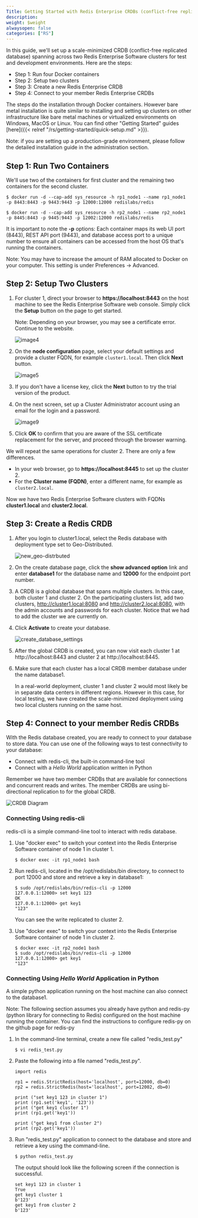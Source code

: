 ```yaml
---
Title: Getting Started with Redis Enterprise CRDBs (conflict-free replicated databases)
description: 
weight: $weight
alwaysopen: false
categories: ["RS"]
---
```

In this guide, we'll set up a scale-minimized CRDB (conflict-free
replicated database) spanning across two Redis Enterprise Software
clusters for test and development environments. Here are the steps:

- Step 1: Run four Docker containers
- Step 2: Setup two clusters
- Step 3: Create a new Redis Enterprise CRDB
- Step 4: Connect to your member Redis Enterprise CRDBs

The steps do the installation through Docker containers. However bare
metal installation is quite similar to installing and setting up
clusters on other infrastructure like bare metal machines or virtualized
environments on Windows, MacOS or Linux. You can find other "Getting
Started" guides [here]({{< relref "/rs/getting-started/quick-setup.md" >}}).

Note: if you are setting up a production-grade environment, please
follow the detailed installation guide in the administration section.

## Step 1: Run Two Containers

We'll use two of the containers for first cluster and the remaining two
containers for the second cluster.

```src
$ docker run -d --cap-add sys_resource -h rp1_node1 --name rp1_node1 
-p 8443:8443 -p 9443:9443 -p 12000:12000 redislabs/redis

$ docker run -d --cap-add sys_resource -h rp2_node1 --name rp2_node1 
-p 8445:8443 -p 9445:9443 -p 12002:12000 redislabs/redis
```

It is important to note the **-p** options: Each container maps its web
UI port (8443), REST API port (9443), and database access port to a
unique number to ensure all containers can be accessed from the host OS
that's running the containers.

Note: You may have to increase the amount of RAM allocated to Docker on
your computer. This setting is under Preferences -\> Advanced.

## Step 2: Setup Two Clusters

1. For cluster 1, direct your browser to **https://localhost:8443** on the
host machine to see the Redis Enterprise Software web console. Simply
click the **Setup** button on the page to get started.

    Note: Depending on your browser, you may see a certificate error. Continue to 
    the website.

    ![image4](/images/rs/image4.png?width=1000&height=611)

1. On the **node configuration** page, select your default settings and
provide a cluster FQDN, for example `cluster1.local`. Then click
**Next** button.

    ![image5](/images/rs/image5.png?width=1000&height=611)

1. If you don't have a license key, click the **Next** button to try the
trial version of the product.

1. On the next screen, set up a Cluster Administrator account using an
email for the login and a password.

    ![image9](/images/rs/image9.png?width=1000&height=611)

1. Click **OK** to confirm that you are aware of the SSL certificate replacement 
for the server, and proceed through the browser warning.

We will repeat the same operations for cluster 2. There are only a few
differences.

- In your web browser, go to **https://localhost:8445** to
    set up the cluster 2.
- For the **Cluster name (FQDN)**, enter a different name, for example  as `cluster2.local`.

Now we have two Redis Enterprise Software clusters with FQDNs
**cluster1.local** and **cluster2.local**.

## Step 3: Create a Redis CRDB

1. After you login to cluster1.local, select the Redis database with deployment type
set to Geo-Distributed.

    ![new_geo-distrbuted](/images/rs/new_geo-distrbuted.png?width=600&height=608)

1. On the create database page, click the **show advanced option** link and
enter **database1** for the database name and **12000** for the endpoint
port number.

1. A CRDB is a global database that spans multiple clusters. In this case,
both cluster 1 and cluster 2. On the participating clusters list, add
two clusters, http://cluster1.local:8080 and http://cluster2.local:8080,
with the admin accounts and passwords for each cluster. Notice
that we had to add the cluster we are currently on.

1. Click **Activate** to create your database.

    ![create_database_settings](https://lh6.googleusercontent.com/BpQBxYWXeuTuPCqL0TQKRRJaQlr8jLIMoNnScsD2s0wRzDkTc9kgWwngjQ6PnJff_hF1Ca98aZkJTJzU5Sk5rCJwZmR2egkImQCJyMm9E9WfJDrtlzHUJQFAi05lx395EEOZvi3D)

1. After the global CRDB is created, you can now visit each cluster 1 at
http://localhost:8443 and cluster 2 at http://localhost:8445.

1. Make sure that each cluster has a local CRDB member database under the name database1.

    In a real-world deployment, cluster 1 and cluster 2 would most likely be
    in separate data centers in different regions. However in this case, for
    local testing, we have created the scale-minimized deployment using two
    local clusters running on the same host.

## Step 4: Connect to your member Redis CRDBs

With the Redis database created, you are ready to connect to your
database to store data. You can use one of the following ways to test
connectivity to your database:

- Connect with redis-cli, the built-in command-line tool
- Connect with a _Hello World_ application written in Python

Remember we have two member CRDBs that are available for connections and
concurrent reads and writes. The member CRDBs are using bi-directional
replication to for the global CRDB.

![CRDB Diagram](/images/rs/image3.png?width=930&height=543)

### Connecting Using redis-cli

redis-cli is a simple command-line tool to interact with redis database.

1. Use "docker exec" to switch your context into the Redis Enterprise
Software container of node 1 in cluster 1.

    ```src
    $ docker exec -it rp1_node1 bash
    ```

1. Run redis-cli, located in the /opt/redislabs/bin directory, to connect
to port 12000 and store and retrieve a key in database1:

    ```src
    $ sudo /opt/redislabs/bin/redis-cli -p 12000
    127.0.0.1:12000> set key1 123
    OK
    127.0.0.1:12000> get key1
    "123"
    ```

    You can see the write replicated to cluster 2.

1. Use "docker exec" to switch your context into the Redis Enterprise Software 
container of node 1 in cluster 2.

    ```src
    $ docker exec -it rp2_node1 bash
    $ sudo /opt/redislabs/bin/redis-cli -p 12000
    127.0.0.1:12000> get key1
    "123"
    ```

### Connecting Using _Hello World_ Application in Python

A simple python application running on the host machine can also connect
to the database1.

Note: The following section assumes you already have python and redis-py
(python library for connecting to Redis) configured on the host machine
running the container. You can find the instructions to configure
redis-py on the github page for redis-py

1. In the command-line terminal, create a new file called "redis_test.py"

    ```src
    $ vi redis_test.py
    ```

1. Paste the following into a file named "redis_test.py".

    ```src
    import redis

    rp1 = redis.StrictRedis(host='localhost', port=12000, db=0)
    rp2 = redis.StrictRedis(host='localhost', port=12002, db=0)

    print ("set key1 123 in cluster 1")
    print (rp1.set('key1', '123'))
    print ("get key1 cluster 1")
    print (rp1.get('key1'))

    print ("get key1 from cluster 2")
    print (rp2.get('key1'))
    ```

1. Run "redis_test.py" application to connect to the database and store
and retrieve a key using the command-line.

    ```src
    $ python redis_test.py
    ```

    The output should look like the following screen if the connection is
successful.

    ```src
    set key1 123 in cluster 1
    True
    get key1 cluster 1
    b'123'
    get key1 from cluster 2
    b'123'
    ```
